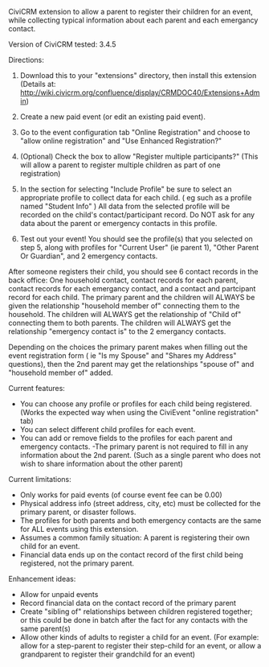 CiviCRM extension to allow a parent to register their children for an event, while collecting typical information about each parent and each emergancy contact.

Version of CiviCRM tested: 3.4.5

Directions:

1) Download this to your "extensions" directory, then install this extension (Details at: http://wiki.civicrm.org/confluence/display/CRMDOC40/Extensions+Admin)

2) Create a new paid event (or edit an existing paid event).

3) Go to the event configuration tab "Online Registration" and choose to "allow online registration" and "Use Enhanced Registration?"

4) (Optional) Check the box to allow "Register multiple participants?" (This will allow a parent to register multiple children as part of one registration)

5) In the section for selecting "Include Profile" be sure to select an appropriate profile to collect data for each child. ( eg such as a profile named "Student Info" ) All data from the selected profile will be recorded on the child's contact/participant record. Do NOT ask for any data about the parent or emergency contacts in this profile.

6) Test out your event! You should see the profile(s) that you selected on step 5, along with profiles for "Current User" (ie parent 1), "Other Parent Or Guardian", and 2 emergency contacts.

After someone registers their child, you should see 6 contact records in the back office: One household contact, contact records for each parent, contact records for each emergancy contact, and a contact and partcipant record for each child. The primary parent and the children will ALWAYS be given the relationship "household member of" connecting them to the household. The children will ALWAYS get the relationship of "Child of" connecting them to both parents. The children will ALWAYS get the relationship "emergency contact is" to the 2 emergancy contacts.

Depending on the choices the primary parent makes when filling out the event registration form ( ie "Is my Spouse" and "Shares my Address" questions), then the 2nd parent may get the relationships "spouse of" and "household member of" added.

Current features:

- You can choose any profile or profiles for each child being registered. (Works the expected way when using the CiviEvent "online registration" tab)
- You can select different child profiles for each event.
- You can add or remove fields to the profiles for each parent and emergency contacts.
-The primary parent is not required to fill in any information about the 2nd parent. (Such as a single parent who does not wish to share information about the other parent)

Current limitations:

- Only works for paid events (of course event fee can be 0.00)
- Physical address info (street address, city, etc) must be collected for the primary parent, or disaster follows.
- The profiles for both parents and both emergency contacts are the same for ALL events using this extension.
- Assumes a common family situation: A parent is registering their own child for an event.
- Financial data ends up on the contact record of the first child being registered, not the primary parent.


Enhancement ideas:

- Allow for unpaid events
- Record financial data on the contact record of the primary parent
- Create "sibling of" relationships between children registered together; or this could be done in batch after the fact for any contacts with the same parent(s)
- Allow other kinds of adults to register a child for an event. (For example: allow for a step-parent to register their step-child for an event, or allow a grandparent to register their grandchild for an event)